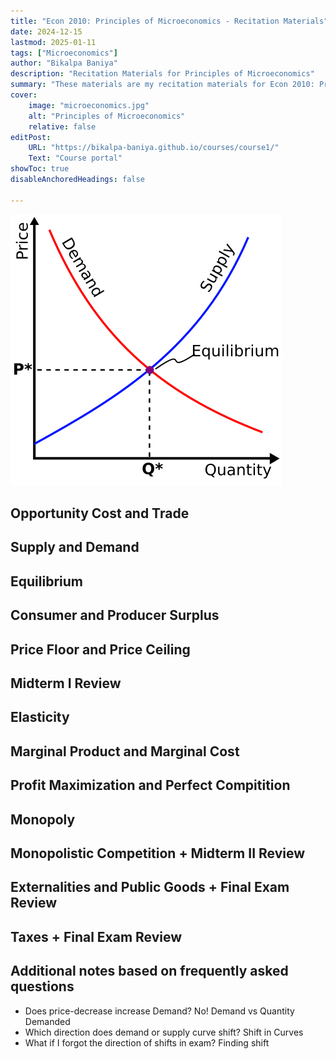 ```yaml
---
title: "Econ 2010: Principles of Microeconomics - Recitation Materials"
date: 2024-12-15
lastmod: 2025-01-11
tags: ["Microeconomics"]
author: "Bikalpa Baniya"
description: "Recitation Materials for Principles of Microeconomics" 
summary: "These materials are my recitation materials for Econ 2010: Principles of Microeconomics" 
cover:
    image: "microeconomics.jpg"
    alt: "Principles of Microeconomics"
    relative: false
editPost:
    URL: "https://bikalpa-baniya.github.io/courses/course1/"
    Text: "Course portal"
showToc: true
disableAnchoredHeadings: false

---
```

  ![](Supply-demand-equilibrium.svg)


##   Opportunity Cost and Trade
##    Supply and Demand
##   Equilibrium
##   Consumer and Producer Surplus
##    Price Floor and Price Ceiling
##   Midterm I Review
##     Elasticity
##  Marginal Product and Marginal Cost
##    Profit Maximization and Perfect Compitition
##     Monopoly
##   Monopolistic Competition + Midterm II Review
##   Externalities and Public Goods + Final Exam Review
##    Taxes + Final Exam Review



 


## Additional notes based on frequently asked questions
-   Does price-decrease increase Demand? No! Demand vs Quantity Demanded 
-   Which direction does demand or supply curve shift? Shift in Curves 
-   What if I forgot the direction of shifts in exam? Finding shift 




